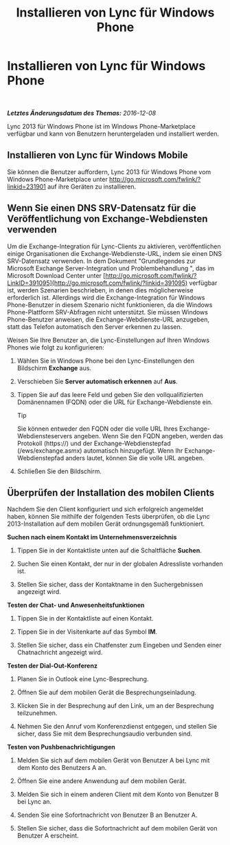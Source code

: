 ﻿---
title: Installieren von Lync für Windows Phone
TOCTitle: Installieren von Lync für Windows Phone
ms:assetid: bf502546-ff69-489f-a92e-a78b58803d53
ms:mtpsurl: https://technet.microsoft.com/de-de/library/Hh690996(v=OCS.15)
ms:contentKeyID: 52056449
ms.date: 12/10/2016
mtps_version: v=OCS.15
ms.translationtype: HT
---

# Installieren von Lync für Windows Phone

 

_**Letztes Änderungsdatum des Themas:** 2016-12-08_

Lync 2013 für Windows Phone ist im Windows Phone-Marketplace verfügbar und kann von Benutzern heruntergeladen und installiert werden.

## Installieren von Lync für Windows Mobile

Sie können die Benutzer auffordern, Lync 2013 für Windows Phone vom Windows Phone-Marketplace unter <http://go.microsoft.com/fwlink/?linkid=231901> auf ihre Geräten zu installieren.

## Wenn Sie einen DNS SRV-Datensatz für die Veröffentlichung von Exchange-Webdiensten verwenden

Um die Exchange-Integration für Lync-Clients zu aktivieren, veröffentlichen einige Organisationen die Exchange-Webdienste-URL, indem sie einen DNS SRV-Datensatz verwenden. In dem Dokument "Grundlegendes zur Microsoft Exchange Server-Integration und Problembehandlung ", das im Microsoft Download Center unter [http://go.microsoft.com/fwlink/?LinkID=391095](http://go.microsoft.com/fwlink/?linkid=391095) verfügbar ist, werden Szenarien beschrieben, in denen dies möglicherweise erforderlich ist. Allerdings wird die Exchange-Integration für Windows Phone-Benutzer in diesem Szenario nicht funktionieren, da die Windows Phone-Plattform SRV-Abfragen nicht unterstützt. Sie müssen Windows Phone-Benutzer anweisen, die Exchange-Webdienste-URL anzugeben, statt das Telefon automatisch den Server erkennen zu lassen.

Weisen Sie Ihre Benutzer an, die Lync-Einstellungen auf Ihren Windows Phones wie folgt zu konfigurieren:

1.  Wählen Sie in Windows Phone bei den Lync-Einstellungen den Bildschirm **Exchange** aus.

2.  Verschieben Sie **Server automatisch erkennen** auf **Aus**.

3.  Tippen Sie auf das leere Feld und geben Sie den vollqualifizierten Domänennamen (FQDN) oder die URL für Exchange-Webdienste ein.
    

    > [!TIP]
    > Sie können entweder den FQDN oder die volle URL Ihres Exchange-Webdiensteservers angeben. Wenn Sie den FQDN angeben, werden das Protokoll (https://) und der Exchange-Webdienstepfad (/ews/exchange.asmx) automatisch hinzugefügt. Wenn Ihr Exchange-Webdienstepfad anders lautet, können Sie die volle URL angeben.



4.  Schließen Sie den Bildschirm.

## Überprüfen der Installation des mobilen Clients

Nachdem Sie den Client konfiguriert und sich erfolgreich angemeldet haben, können Sie mithilfe der folgenden Tests überprüfen, ob die Lync 2013-Installation auf dem mobilen Gerät ordnungsgemäß funktioniert.

**Suchen nach einem Kontakt im Unternehmensverzeichnis**

1.  Tippen Sie in der Kontaktliste unten auf die Schaltfläche **Suchen**.

2.  Suchen Sie einen Kontakt, der nur in der globalen Adressliste vorhanden ist.

3.  Stellen Sie sicher, dass der Kontaktname in den Suchergebnissen angezeigt wird.

**Testen der Chat- und Anwesenheitsfunktionen**

1.  Tippen Sie in der Kontaktliste auf einen Kontakt.

2.  Tippen Sie in der Visitenkarte auf das Symbol **IM**.

3.  Stellen Sie sicher, dass ein Chatfenster zum Eingeben und Senden einer Chatnachricht angezeigt wird.

**Testen der Dial-Out-Konferenz**

1.  Planen Sie in Outlook eine Lync-Besprechung.

2.  Öffnen Sie auf dem mobilen Gerät die Besprechungseinladung.

3.  Klicken Sie in der Besprechung auf den Link, um an der Besprechung teilzunehmen.

4.  Nehmen Sie den Anruf vom Konferenzdienst entgegen, und stellen Sie sicher, dass Sie mit dem Besprechungsaudio verbunden sind.

**Testen von Pushbenachrichtigungen**

1.  Melden Sie sich auf dem mobilen Gerät von Benutzer A bei Lync mit dem Konto des Benutzers A an.

2.  Öffnen Sie eine andere Anwendung auf dem mobilen Gerät.

3.  Melden Sie sich in einem anderen Client mit dem Konto von Benutzer B bei Lync an.

4.  Senden Sie eine Sofortnachricht von Benutzer B an Benutzer A.

5.  Stellen Sie sicher, dass die Sofortnachricht auf dem mobilen Gerät von Benutzer A erscheint.

